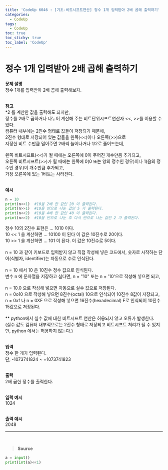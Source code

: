 ```yaml
---
title: 'CodeUp 6046 : [기초-비트시프트연산] 정수 1개 입력받아 2배 곱해 출력하기'
categories:
  - CodeUp
tags:
  - CodeUp
toc: true
toc_sticky: true
toc_label: 'CodeUp'
---
```


# 정수 1개 입력받아 2배 곱해 출력하기

**문제 설명**  
정수 1개를 입력받아 2배 곱해 출력해보자.  
<br>

**참고**  
\*2 를 계산한 값을 출력해도 되지만,  
정수를 2배로 곱하거나 나누어 계산해 주는 비트단위시프트연산자 <<, >>를 이용할 수 있다.  
컴퓨터 내부에는 2진수 형태로 값들이 저장되기 때문에,  
2진수 형태로 저장되어 있는 값들을 왼쪽(<<)이나 오른쪽(>>)으로  
지정한 비트 수만큼 밀어주면 2배씩 늘어나거나 1/2로 줄어드는데,  
<br>
왼쪽 비트시프트(<<)가 될 때에는 오른쪽에 0이 주어진 개수만큼 추가되고,  
오른쪽 비트시프트(>>)가 될 때에는 왼쪽에 0(0 또는 양의 정수인 경우)이나 1(음의 정수인 경우)이 개수만큼 추가되고,  
가장 오른쪽에 있는 1비트는 사라진다.  
<br>

**예시**

```python
n = 10
print(n<<1)  #10을 2배 한 값인 20 이 출력된다.
print(n>>1)  #10을 반으로 나눈 값인 5 가 출력된다.
print(n<<2)  #10을 4배 한 값인 40 이 출력된다.
print(n>>2)  #10을 반으로 나눈 후 다시 반으로 나눈 값인 2 가 출력된다.
```

정수 10의 2진수 표현은 ... 1010 이다.  
10 << 1 을 계산하면 ... 10100 이 된다 이 값은 10진수로 20이다.  
10 >> 1 을 계산하면 ... 101 이 된다. 이 값은 10진수로 5이다.  
<br>
n = 10 과 같이 키보드로 입력받지 않고 직접 작성해 넣은 코드에서, 숫자로 시작하는 단어(식별자, identifier)는 자동으로 수로 인식된다.  
<br>
n = 10 에서 10 은 10진수 정수 값으로 인식된다.  
변수 n 에 문자열을 저장하고 싶다면, n = "10" 또는 n = '10'으로 작성해 넣으면 되고,  
<br>
n = 10.0 으로 작성해 넣으면 자동으로 실수 값으로 저장된다.  
n = 0o10 으로 작성해 넣으면 8진수(octal) 10으로 인식되어 10진수 8값이 저장되고,  
n = 0xf 나 n = 0XF 으로 작성해 넣으면 16진수(hexadecimal) F로 인식되어 10진수 15값으로 저장된다.  
<br>
\*\* python에서 실수 값에 대한 비트시프트 연산은 허용되지 않고 오류가 발생한다.  
(실수 값도 컴퓨터 내부적으로는 2진수 형태로 저장되고 비트시프트 처리가 될 수 있지만, python 에서는 허용하지 않는다.)  
<br>

**입력**  
정수 한 개가 입력된다.  
단, -1073741824 ~ +1073741823  
<br>

**출력**  
2배 곱한 정수를 출력한다.  
<br>

**입력 예시**  
1024  
<br>

**출력 예시**  
2048

---

<br>

> **Source**

```python
a = input()
print(int(a)<<1)
```
